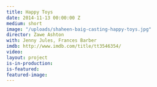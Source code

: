 ```yaml
---
title: Happy Toys
date: 2014-11-13 00:00:00 Z
medium: short
image: "/uploads/shaheen-baig-casting-happy-toys.jpg"
director: Zawe Ashton
with: Jenny Jules, Frances Barber
imdb: http://www.imdb.com/title/tt3546354/
video: 
layout: project
is-in-production: 
is-featured: 
featured-image: 
---
```


